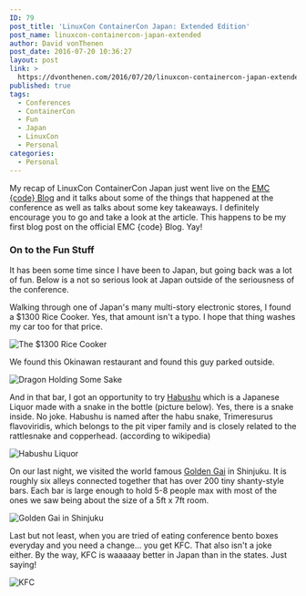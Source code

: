 ```yaml
---
ID: 79
post_title: 'LinuxCon ContainerCon Japan: Extended Edition'
post_name: linuxcon-containercon-japan-extended
author: David vonThenen
post_date: 2016-07-20 10:36:27
layout: post
link: >
  https://dvonthenen.com/2016/07/20/linuxcon-containercon-japan-extended/
published: true
tags:
  - Conferences
  - ContainerCon
  - Fun
  - Japan
  - LinuxCon
  - Personal
categories:
  - Personal
---
```

<p>My recap of LinuxCon ContainerCon Japan just went live on the <a href="https://blog.emccode.com/2016/07/20/linuxcon-japan-wrap-up/">EMC {code} Blog</a> and it talks about some of the things that happened at the conference as well as talks about some key takeaways. I definitely encourage you to go and take a look at the article. This happens to be my first blog post on the official EMC {code} Blog. Yay!</p>

<h3>On to the Fun Stuff</h3>

<p>It has been some time since I have been to Japan, but going back was a lot of fun. Below is a not so serious look at Japan outside of the seriousness of the conference.</p>

<p>Walking through one of Japan's many multi-story electronic stores, I found a $1300 Rice Cooker. Yes, that amount isn't a typo. I hope that thing washes my car too for that price.</p>

<p><img src="https://raw.githubusercontent.com/dvonthenen/blog/master/images/ricecooker.jpg" alt="The $1300 Rice Cooker" /></p>

<p>We found this Okinawan restaurant and found this guy parked outside.</p>

<p><img src="https://raw.githubusercontent.com/dvonthenen/blog/master/images/okinawanbar.jpg" alt="Dragon Holding Some Sake" /></p>

<p>And in that bar, I got an opportunity to try <a href="https://en.wikipedia.org/wiki/Habushu">Habushu</a> which is a Japanese Liquor made with a snake in the bottle (picture below). Yes, there is a snake inside. No joke. Habushu is named after the habu snake, Trimeresurus flavoviridis, which belongs to the pit viper family and is closely related to the rattlesnake and copperhead. (according to wikipedia)</p>

<p><img src="https://raw.githubusercontent.com/dvonthenen/blog/master/images/snakewine.jpg" alt="Habushu Liquor" /></p>

<p>On our last night, we visited the world famous <a href="https://en.wikipedia.org/wiki/Shinjuku_Golden_Gai">Golden Gai</a> in Shinjuku. It is roughly six alleys connected together that has over 200 tiny shanty-style bars. Each bar is large enough to hold 5-8 people max with most of the ones we saw being about the size of a 5ft x 7ft room.</p>

<p><img src="https://raw.githubusercontent.com/dvonthenen/blog/master/images/goldengai.jpg" alt="Golden Gai in Shinjuku" /></p>

<p>Last but not least, when you are tried of eating conference bento boxes everyday and you need a change... you get KFC. That also isn't a joke either. By the way, KFC is waaaaay better in Japan than in the states. Just saying!</p>

<p><img src="https://raw.githubusercontent.com/dvonthenen/blog/master/images/kfc.jpg" alt="KFC" /></p>
